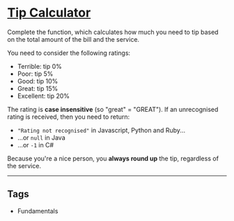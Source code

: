 # [Tip Calculator](https://www.codewars.com/kata/56598d8076ee7a0759000087)

Complete the function, which calculates how much you need to tip based on the total amount of the bill and the service.

You need to consider the following ratings:

- Terrible: tip 0%
- Poor: tip 5%
- Good: tip 10%
- Great: tip 15%
- Excellent: tip 20%

The rating is **case insensitive** (so "great" = "GREAT"). If an unrecognised rating is received, then you need to return:

- `"Rating not recognised"` in Javascript, Python and Ruby...
- ...or `null` in Java
- ...or `-1` in C#

Because you're a nice person, you **always round up** the tip, regardless of the service.

---

## Tags

- Fundamentals
